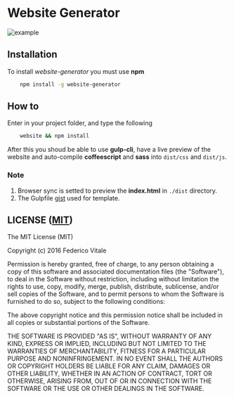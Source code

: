 # Website Generator
![example](img/generator.gif)
## Installation
To install _website-generator_ you must use **npm**
```bash
	npm install -g website-generator
```

## How to
Enter in your project folder, and type the following 

```bash
	website && npm install
```

After this you shoud be able to use **gulp-cli**, have a live preview of the website and auto-compile **coffeescript** and **sass** into `dist/css` and `dist/js`. 

### Note
1. Browser sync is setted to preview the **index.html** in `./dist` directory.
2. The Gulpfile [gist](https://gist.github.com/Rawnly/2ef55dfe57f2adbf065b7aa2b638ae9e) used for template.


## LICENSE ([MIT](https://github.com/Rawnly/website-generator/blob/master/LICENSE.md))

The MIT License (MIT)

Copyright (c) 2016 Federico Vitale

Permission is hereby granted, free of charge, to any person obtaining a copy of this software and associated documentation files (the "Software"), to deal in the Software without restriction, including without limitation the rights to use, copy, modify, merge, publish, distribute, sublicense, and/or sell copies of the Software, and to permit persons to whom the Software is furnished to do so, subject to the following conditions:

The above copyright notice and this permission notice shall be included in all copies or substantial portions of the Software.

THE SOFTWARE IS PROVIDED "AS IS", WITHOUT WARRANTY OF ANY KIND, EXPRESS OR IMPLIED, INCLUDING BUT NOT LIMITED TO THE WARRANTIES OF MERCHANTABILITY, FITNESS FOR A PARTICULAR PURPOSE AND NONINFRINGEMENT. IN NO EVENT SHALL THE AUTHORS OR COPYRIGHT HOLDERS BE LIABLE FOR ANY CLAIM, DAMAGES OR OTHER LIABILITY, WHETHER IN AN ACTION OF CONTRACT, TORT OR OTHERWISE, ARISING FROM, OUT OF OR IN CONNECTION WITH THE SOFTWARE OR THE USE OR OTHER DEALINGS IN THE SOFTWARE.